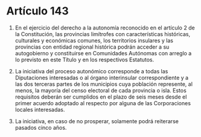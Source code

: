 # Artículo 143

1. En el ejercicio del derecho a la autonomía reconocido en el artículo 2 de la Constitución, las provincias limítrofes con características históricas, culturales y económicas comunes, los territorios insulares y las provincias con entidad regional histórica podrán acceder a su autogobierno y constituirse en Comunidades Autónomas con arreglo a lo previsto en este Título y en los respectivos Estatutos.

2. La iniciativa del proceso autonómico corresponde a todas las Diputaciones interesadas o al órgano interinsular correspondiente y a las dos terceras partes de los municipios cuya población represente, al menos, la mayoría del censo electoral de cada provincia o isla. Estos requisitos deberán ser cumplidos en el plazo de seis meses desde el primer acuerdo adoptado al respecto por alguna de las Corporaciones locales interesadas.

3. La iniciativa, en caso de no prosperar, solamente podrá reiterarse pasados cinco años.
